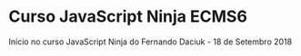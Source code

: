 # Curso JavaScript Ninja ECMS6 

Início no curso JavaScript Ninja do Fernando Daciuk - 18 de Setembro 2018



